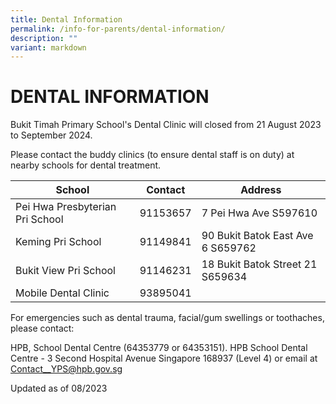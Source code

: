 ```yaml
---
title: Dental Information
permalink: /info-for-parents/dental-information/
description: ""
variant: markdown
---
```

<h1>DENTAL INFORMATION</h1>



Bukit Timah Primary School's Dental Clinic will closed from 21 August 2023 to September 2024.


Please contact the buddy clinics (to ensure dental staff is on duty) at nearby schools for dental treatment.&nbsp;



| School | Contact |Address  |
| -------- | -------- | -------- |
| Pei Hwa Presbyterian Pri School    | 91153657    | 7 Pei Hwa Ave S597610     |
| Keming Pri School    | 91149841    | 90 Bukit Batok East Ave 6 S659762     |
| Bukit View Pri School    | 91146231    | 18 Bukit Batok Street 21 S659634     |
| Mobile Dental Clinic    | 93895041    |      |

For emergencies such as dental trauma, facial/gum swellings or toothaches, please contact:&nbsp;

HPB, School Dental Centre (64353779 or 64353151). HPB School Dental Centre - 3 Second Hospital Avenue Singapore 168937 (Level 4) or email at Contact__YPS@hpb.gov.sg


Updated as of 08/2023